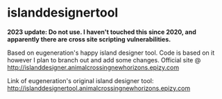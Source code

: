 # islanddesignertool

**2023 update: Do not use. I haven't touched this since 2020, and apparently there are cross site scripting vulnerabilities.**

Based on eugeneration's happy island designer tool. Code is based on it however I plan to branch out and add some changes. Official site @ http://islanddesigner.animalcrossingnewhorizons.epizy.com

Link of eugeneration's original island designer tool: http://islanddesignertool.animalcrossingnewhorizons.epizy.com
